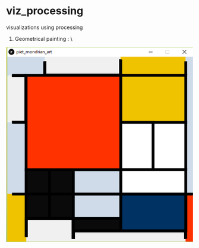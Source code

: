 # viz_processing
visualizations using processing

1) Geometrical painting :  \\

![Piet Mondrian Art](piet_mondrian_art/images/piet-mondrian-composition-recreation.jpg)
